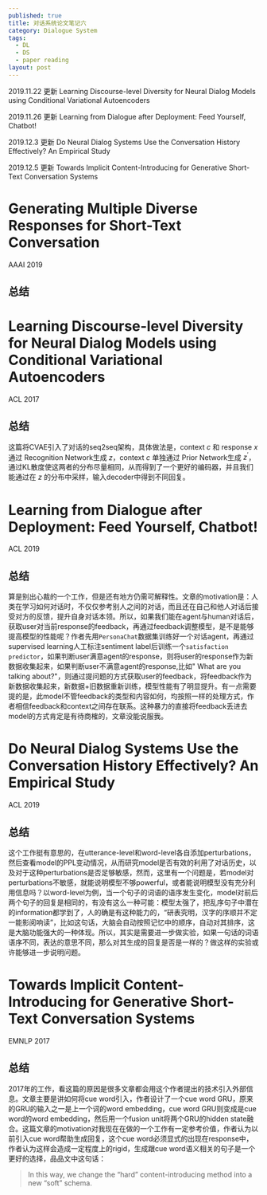```yaml
---
published: true
title: 对话系统论文笔记六
category: Dialogue System
tags: 
  - DL
  - DS
  - paper reading
layout: post
---
```


2019.11.22 更新 Learning Discourse-level Diversity for Neural Dialog Models using Conditional Variational Autoencoders

2019.11.26 更新 Learning from Dialogue after Deployment: Feed Yourself, Chatbot!

2019.12.3 更新 Do Neural Dialog Systems Use the Conversation History Effectively? An Empirical Study

2019.12.5 更新 Towards Implicit Content-Introducing for Generative Short-Text Conversation Systems

# Generating Multiple Diverse Responses for Short-Text Conversation

AAAI 2019

## 总结

# Learning Discourse-level Diversity for Neural Dialog Models using Conditional Variational Autoencoders

ACL 2017

## 总结

这篇将CVAE引入了对话的seq2seq架构，具体做法是，context $c$ 和 response $x$ 通过 Recognition Network生成 $z$，context $c$ 单独通过 Prior Network生成 $z^{'}$，通过KL散度使这两者的分布尽量相同，从而得到了一个更好的编码器，并且我们能通过在 $z$ 的分布中采样，输入decoder中得到不同回复。

# Learning from Dialogue after Deployment: Feed Yourself, Chatbot!

ACL 2019

## 总结

算是别出心裁的一个工作，但是还有地方仍需可解释性。文章的motivation是：人类在学习如何对话时，不仅仅参考别人之间的对话，而且还在自己和他人对话后接受对方的反馈，提升自身对话本领。所以，如果我们能在agent与human对话后，获取user对当前response的feedback，再通过feedback调整模型，是不是能够提高模型的性能呢？作者先用`PersonaChat`数据集训练好一个对话agent，再通过supervised learning人工标注sentiment label后训练一个`satisfaction predictor`，如果判断user满意agent的response，则将user的response作为新数据收集起来，如果判断user不满意agent的response,比如" What are you talking about?"，则通过提问题的方式获取user的feedback，将feedback作为新数据收集起来，新数据+旧数据重新训练，模型性能有了明显提升。有一点需要提的是，此model不管feedback的类型和内容如何，均按照一样的处理方式，作者相信feedback和context之间存在联系。这种暴力的直接将feedback丢进去model的方式肯定是有待商榷的，文章没能说服我。

# Do Neural Dialog Systems Use the Conversation History Effectively? An Empirical Study

ACL 2019

## 总结

这个工作挺有意思的，在utterance-level和word-level各自添加perturbations，然后查看model的PPL变动情况，从而研究model是否有效的利用了对话历史，以及对于这种perturbations是否足够敏感，然而，这里有一个问题是，若model对perturbations不敏感，就能说明模型不够powerful，或者能说明模型没有充分利用信息吗？以word-level为例，当一个句子的词语的语序发生变化，model对前后两个句子的回复是相同的，有没有这么一种可能：模型太强了，把乱序句子中潜在的information都学到了，人的确是有这种能力的，“研表究明，汉字的序顺并不定一能影阅响读”，比如这句话，大脑会自动按照记忆中的顺序，自动对其排序，这是大脑功能强大的一种体现。所以，其实是需要进一步做实验，如果一句话的词语语序不同，表达的意思不同，那么对其生成的回复是否是一样的？做这样的实验或许能够进一步说明问题。

# Towards Implicit Content-Introducing for Generative Short-Text Conversation Systems

EMNLP 2017

## 总结

2017年的工作，看这篇的原因是很多文章都会用这个作者提出的技术引入外部信息。文章主要是讲如何将cue word引入，作者设计了一个cue word GRU，原来的GRU的输入之一是上一个词的word embedding，cue word GRU则变成是cue word的word embedding，然后用一个fusion unit将两个GRU的hidden state融合。这篇文章的motivation对我现在在做的一个工作有一定参考价值，作者认为以前引入cue word帮助生成回复，这个cue word必须显式的出现在response中，作者认为这样会造成一定程度上的rigid，生成跟cue word语义相关的句子是一个更好的选择，品品文中这句话：

> In this way, we change the “hard” content-introducing method into a new “soft” schema.

